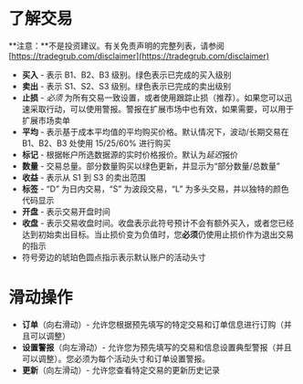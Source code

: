 # **了解交易**

**注意：**不是投资建议。有关免责声明的完整列表，请参阅 [https://tradegrub.com/disclaimer](https://tradegrub.com/disclaimer)

- **买入** - 表示 B1、B2、B3 级别。绿色表示已完成的买入级别
- **卖出** - 表示 S1、S2、S3 级别。绿色表示已完成的卖出级别
- **止损** - *必须* 为所有交易一致设置，或者使用跟踪止损（推荐）。如果您可以迅速采取行动，可以使用警报。警报在扩展市场中也有效，如果需要，可以用于扩展市场卖单
- **平均** - 表示基于成本平均值的平均购买价格。默认情况下，波动/长期交易在 B1、B2、B3 处使用 15/25/60% 进行购买
- **标记** - 根据帐户所选数据源的实时价格报价。默认为*延迟*报价
- **数量** - 交易总量。部分数量购买以绿色更新，并显示为“部分数量/总数量”
- **收益** - 表示从 S1 到 S3 的卖出范围
- **标签** - “D” 为日内交易，“S” 为波段交易，“L” 为多头交易，并以独特的颜色代码显示
- **开盘** - 表示交易开盘时间
- **收盘** - 表示交易收盘时间。收盘表示此符号预计不会有额外买入，或者您已经达到初始卖出目标。当止损价变为负值时，您**必须**仍使用止损价作为退出交易的指示
- 符号旁边的琥珀色圆点指示表示默认账户的活动头寸

# 滑动操作
- **订单**（向右滑动）- 允许您根据预先填写的特定交易和订单信息进行订购（并且可以调整）
- **设置警报**（向左滑动）- 允许您为预先填写的交易和信息设置典型警报（并且可以调整）。您必须为每个活动头寸和订单设置警报。
- **更新**（向左滑动）- 允许您查看特定交易的更新历史记录


